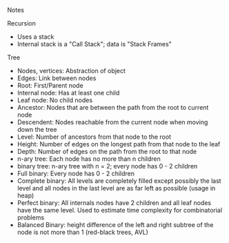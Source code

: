 Notes

Recursion
- Uses a stack
- Internal stack is a "Call Stack"; data is "Stack Frames"

Tree
- Nodes, vertices: Abstraction of object
- Edges: Link between nodes
- Root: First/Parent node
- Internal node: Has at least one child
- Leaf node: No child nodes
- Ancestor: Nodes that are between the path from the root to current node
- Descendent: Nodes reachable from the current  node when moving down the tree
- Level: Number of ancestors from that node to the root
- Height: Number of edges on the longest path from that node to the leaf
- Depth: Number of edges on the path from the root to that node
- n-ary tree: Each node has no more than n children
- binary tree: n-ary tree with n = 2; every node has 0 - 2 children
- Full binary: Every node has 0 - 2 children
- Complete binary: All levels are completely filled except possibly the last level and all nodes in the last level are as far left as possible (usage in heap)
- Perfect binary: All internals nodes have 2 children and all leaf nodes have the same level. Used to estimate time complexity for combinatorial problems
- Balanced Binary: height difference of the left and right subtree of the node is not more than 1 (red-black trees, AVL)